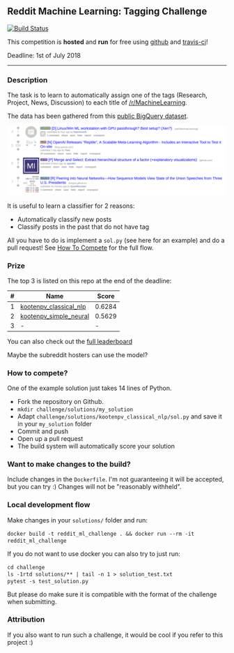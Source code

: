 
## Reddit Machine Learning: Tagging Challenge

[![Build Status](https://www.travis-ci.org/kootenpv/reddit_ml_challenge.svg?branch=master)](https://www.travis-ci.org/kootenpv/reddit_ml_challenge)

This competition is **hosted** and **run** for free using [github](https://github.com/) and [travis-ci](https://travis-ci.org)!

Deadline: 1st of July 2018

---

### Description

The task is to learn to automatically assign one of the tags (Research, Project, News, Discussion) to each title of [/r/MachineLearning](https://reddit.com/r/MachineLearning).

The data has been gathered from this [public BigQuery dataset](https://bigquery.cloud.google.com/dataset/fh-bigquery:reddit_posts).

<p align="center">
  <img src="./resources/screenshot1.png" />
</p>


It is useful to learn a classifier for 2 reasons:

- Automatically classify new posts
- Classify posts in the past that do not have tag

All you have to do is implement a `sol.py` (see here for an example) and do a pull request!
See [How To Compete](#how-to-compete) for the full flow.

### Prize

The top 3 is listed on this repo at the end of the deadline:

| **#**  | **Name**  |  **Score** |
|----|---|---|
| 1  | [kootenpv\_classical\_nlp](https://www.travis-ci.org/kootenpv/reddit_ml_challenge/jobs/351012680)  | 0.6284  |
| 2  | [kootenpv\_simple\_neural](https://www.travis-ci.org/kootenpv/reddit_ml_challenge/builds/351095084)  | 0.5629  |
| 3  | -  | - |

You can also check out the [full leaderboard](full_leaderboard.md)

Maybe the subreddit hosters can use the model?

### How to compete?

One of the example solution just takes 14 lines of Python.

- Fork the repository on Github.
- `mkdir challenge/solutions/my_solution`
- Adapt `challenge/solutions/kootenpv_classical_nlp/sol.py` and save it in your `my_solution` folder
- Commit and push
- Open up a pull request
- The build system will automatically score your solution

### Want to make changes to the build?

Include changes in the `Dockerfile`. I'm not guaranteeing it will be accepted, but you can try :) Changes will not be "reasonably withheld".

### Local development flow

Make changes in your `solutions/` folder and run:

    docker build -t reddit_ml_challenge . && docker run --rm -it reddit_ml_challenge

If you do not want to use docker you can also try to just run:

    cd challenge
    ls -1rtd solutions/** | tail -n 1 > solution_test.txt
    pytest -s test_solution.py

But please do make sure it is compatible with the format of the challenge when submitting.

### Attribution

If you also want to run such a challenge, it would be cool if you refer to this project :)
